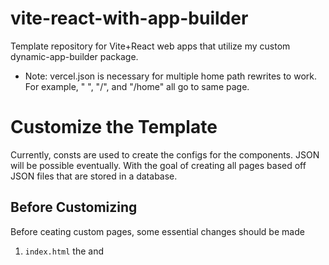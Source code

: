 # vite-react-with-app-builder

Template repository for Vite+React web apps that utilize my custom dynamic-app-builder package.

 * Note: vercel.json is necessary for multiple home path rewrites to work. For example, " ", "/", and "/home" all go to same page.

# Customize the Template
Currently, consts are used to create the configs for the components. JSON will be possible eventually. With the goal of creating all pages based off JSON files that are stored in a database.

## Before Customizing
Before ceating custom pages, some essential changes should be made

1. `index.html` the <link> and <title> within <head> should be changed to the desired website logo and name.
2. `.npmrc`
   - YOUR_PERSONAL_ACCESS_TOKEN should be replaced with the current personal access token (classic)
   - If environmental variables are being used for the personal access token, replace YOUR_PERSONAL_ACCESS_TOKEN with: ${ENVIRONMENT_VARIABLE_NAME_FOR_ACCESS_TOKEN}
3. Create `.env` file if you choose to use environment variables and add the access token to your `.env`.
4. `package.json` the `name` field should be changed to the desired name of the project.

## Pre-Made Configs
The following configurations are pre-made for the template

1. header and footer
    - A header and footer are already provided in the src/globalConfigs folder. They are imported into App.jsx and called into their respective <AppBuilder config={configName}> tags.
    - It is not necessary to import the configs for header and footer. If desired they can be made as consts in App.jsx.

2. Home and Contact
    - Home and Contact pages are already provided in the src/pages folder. They are imported into App.jsx.
    - Home and Contact pages also have pre-made configs in their respective files, they can be used as starting points.

## Creating New Pages
To create new pages, follow these steps
1. Create a new folder in the src/pages folder. Name the folder after the new page name.
2. Create a new file for the page in the folder you just made.
3. Add content to the page. There are multiple ways to do this. Here is an example with both ways:
```javascript
import { AppBuilder } from "@aleks-ey/dynamic-app-builder";
import pageConfig from "./PageConfig"; // configs can be made in seperate file for better readability and cleaner code

const PageName = () => {
    // example config as const in new page file, real config can be whatever you want
  const pageConfig = {
    type: "ElementComponent",
    props: {
      style: {
        backgroundColor: "bg-white",
        color: "text-white",
        height: "min-h-screen",
        width: "w-full",
      },
    },
    children: [
      {
        type: "ElementComponent",
        props: {
          style: {
            height: "h-screen",
            padding: "pt-32",
          },
        },
        children: [
          {
            type: "ElementComponent",
            props: {
              style: {
                className:
                  "justify-center items-center text-center font-florisha text-5xl",
              },
            },
            children: [
              {
                type: "TextComponent",
                props: {
                  text: "Hello World",
                },
              },
            ],
          },
        ],
      },
    ],
  };

  return (
    <>
    {/* pageConfig can either be declared in this file or imported from config file */}
    {/* you could also import miltiple config files and assemble them into a singl config const in this file */}
      <AppBuilder config={pageConfig} />
    </>
  );
};

export default PageName;
```
4. If you choose to import the configs, just create new files in the current page folder with appropriate names. For example: PageConfig.jsx
5. Import the new page into App.jsx.

## Styling

### Basics
You can use Tailwind CSS classes to style your components. All components have at least one "style" prop. You can add classes to the style prop like this:
 ```javascript
// style can all be one className:
style: {
    className: "w-20 h-20 text-red-500 hover:text-blue-500"
},
// or it can be an object with multiple styles
style: {
    wdith: "w-20",
    height: "h-20",
    color: "red",
    fontSize: "20px",
},
 ```
 Every component has default classes. These default classes will be overriden by the classes you provide in the style props if they affect the same css. For example, the button component may have a default class `border-2` but if we add `border-none` to our style prop, the AppBuilder will use our custom classes, so `border-none`. 

### SVGs
If you use SVGs, then you should use these options to change the color of them.
1. With tailwind css classes
    - Go to https://codepen.io/sosuke/pen/Pjoqqp
    - In the target color box, paste in your colors hexcode
    - Take note of the css `filter` that is returned at the bottom
    - In your svg style prop, add the classes like this: invert-[44%]
    - Here is a full example:
    ```javascript
    // target color was: #00a4d6
    // filter css we got was: filter: invert(44%) sepia(73%) saturate(3210%) hue-rotate(165deg) brightness(99%) contrast(109%);
    // so we can add that to our svg styling as tailwind css like this:
    style: {
        // in one line
        className: "w-20 h-20 shadow-none invert-[44%] sepia-[73%] saturate-[3210%] hue-rotate-[165deg] brightness-[99%] contrast-[109%]",
        // or seperately
        width: "w-20",
        height: "h-20",
        shadow: "shadow-none",
        filter: "invert-[44%] sepia-[73%] saturate-[3210%] hue-rotate-[165deg] brightness-[99%] contrast-[109%]",
    },
    ```

# Supabase
Supabase is the recommended tool for linking your project with backend data. It is easy to use, has a free plan, has an affordable paid plan, and is compatible with many other tools (e.g. Resend email api). 

## Setup

### Resend (Optional)

## Customize Supabase
You can customize the Supabase setup by creating a new files in the src/fetchUtilities folder. These files are used to get data from the supabase backend for pages. 

You can also create functions to send data to supabase either directly in the pages or in a seperate folder/file that you made. These functions can be passed as props to some of the components in dynamic-app-builder. For example, the FormComponent has a prop "onSubmit" that can take a function.
